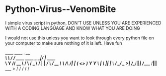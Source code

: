 # Python-Virus--VenomBite
I simple virus script in python, DON'T USE UNLESS YOU ARE EXPERIENCED WITH A CODING LANGUAGE AND KNOW WHAT YOU ARE DOING

I would not use this unless you want to look through every python file on your computer to make sure nothing of it is left. Have fun 

____   ____                          __________.__  __          
\   \ /   /____   ____   ____   _____\______   \__|/  |_  ____  
 \   Y   // __ \ /    \ /  _ \ /     \|    |  _/  \   __\/ __ \ 
  \     /\  ___/|   |  (  <_> )  Y Y  \    |   \  ||  | \  ___/ 
   \___/  \___  >___|  /\____/|__|_|  /______  /__||__|  \___  >
              \/     \/             \/       \/              \/
